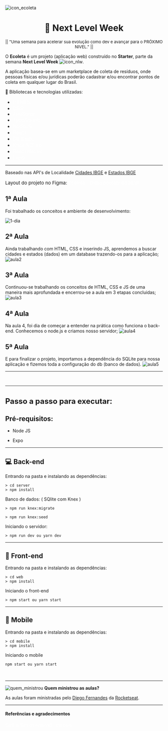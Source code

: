 ![icon_ecoleta](https://user-images.githubusercontent.com/62728109/83677850-2cf1e200-a5b3-11ea-8d04-f91369115c62.png)
</br>
<h1 align="center"> 🚀 Next Level Week </h1>
<p align="center" style="font-size: 13px">|| "Uma semana para acelerar sua evolução como dev e avançar para o PRÓXIMO NIVEL." ||</p>

O **Ecoleta** é um projeto (aplicação web) construído no **Starter**, parte da semana **Next Level Week** ![icon_nlw](https://user-images.githubusercontent.com/62728109/83677578-c076e300-a5b2-11ea-825c-bc31c88da1d2.png).

A aplicação basea-se em um marketplace de coleta de resíduos, onde pessoas físicas e/ou jurídicas poderão cadastrar e/ou encontrar pontos de coleta em qualquer lugar do Brasil.

🧠 Bibliotecas e tecnologias utilizadas:
- <a href="https://www.w3schools.com/html/default.asp" style="text-decoration: none; font-size: 16px; color: #fff;" >HTML5; </a>
- <a href="https://www.w3schools.com/w3css/" style="text-decoration: none; font-size: 16px; color: #fff;" > CSS; </a>
- <a href="https://www.w3schools.com/js/" style="text-decoration: none; fonti-size: 16px; color: #fff"> JavaScript </a>
- <a href="https://www.typescriptlang.org/" style="text-decoration: none; font-size: 16px; color: #fff;" >TypeScript; </a>
- <a href="https://nodejs.org/en/" style="text-decoration: none; font-size: 16px; color: #fff;" >NodeJS </a>
- <a href="https://pt-br.reactjs.org/" style="text-decoration: none; font-size: 16px; color: #fff;" >React</a>
- <a href="https://git-scm.com/" style="text-decoration: none; font-size: 16px; color: #fff;" >Git Bash; </a>
- <a href="http://knexjs.org/" style="text-decoration: none; font-size: 16px; color: #fff;" >Knex SQLite. </a>
- <a href="https://reactnative.dev/" style="text-decoration: none; font-size: 16px; color: #fff;" >React Native </a>
- <a href="https://expo.io/" style="text-decoration: none; font-size: 16px; color: #fff;" >Expo </a>

<hr>

Baseado nas API's de Localidade [Cidades IBGE](https://servicodados.ibge.gov.br/api/docs/localidades?versao=1#api-Municipios-estadosUFMunicipiosGet) e [Estados IBGE](https://servicodados.ibge.gov.br/api/v1/localidades/estados)

<p style="font-size: 15px">Layout do projeto no Figma: <a href="https://www.figma.com/file/9TlOcj6l7D05fZhU12xWT3/Ecoleta-Booster?node-id=0%3A1" style="text-decoration: none; color: #FFF">Ecoleta - Trilha booster do NLW</a></p>

## **1ª Aula**
Foi trabalhado os conceitos e ambiente de desenvolvimento:

![1-dia](https://user-images.githubusercontent.com/57465943/83958261-17481b00-a846-11ea-92a3-213a9fad3f3a.PNG)

## **2ª Aula**
Ainda trabalhando com HTML, CSS e inserindo JS, aprendemos a buscar cidades e estados (dados) em um database trazendo-os para a aplicação;
![aula2](https://user-images.githubusercontent.com/62728109/83678917-e43b2880-a5b4-11ea-84aa-b57b5bc7a2d7.png)

## **3ª Aula**
Continuou-se trabalhando os conceitos de HTML, CSS e JS de uma maneira mais aprofundada e encerrou-se a aula em 3 etapas concluidas;
![aula3](https://user-images.githubusercontent.com/62728109/83678626-6d9e2b00-a5b4-11ea-8ad4-03c955dcad5a.jpg)

## **4ª Aula**
Na aula 4, foi dia de começar a entender na prática como funciona o back-end. Conhecemos o node.js e criamos nosso servidor;
![aula4](https://user-images.githubusercontent.com/62728109/83796845-0a75cc80-a678-11ea-8137-0c0ac548ac99.jpg)

## **5ª Aula**
E para finalizar o projeto, importamos a dependência do SQLite para nossa aplicação e fizemos toda a configuração do db (banco de dados).
![aula5](https://user-images.githubusercontent.com/62728109/83922344-8ba39100-a756-11ea-9abd-2aa39816d895.png)

<hr>

<br>
<hr>
<h1 style="font-size: 24px">Passo a passo para executar:</h1>
<h2>Pré-requisitos:</h2>

- <p>Node JS</p>
- <p>Expo</p>
<hr>
<h2>💻 Back-end</h2>
<p>Entrando na pasta e instalando as dependências:</p>

```
> cd server
> npm install
```

<p>Banco de dados: ( SQlite com Knex )</p>

```
> npm run knex:migrate
```
```
> npm run knex:seed
```

<p>Iniciando o servidor:</p>

```
> npm run dev ou yarn dev
```
<hr>
<h2>👀 Front-end</h2>
<p>Entrando na pasta e instalando as dependências:</p>

```
> cd web
> npm install
```

<p>Iniciando o front-end</p>

```
> npm start ou yarn start
```
<hr>
<h2>📱 Mobile</h2>
<p>Entrando na pasta e instalando as dependências:</p>

```
> cd mobile
> npm install
```

<p>Iniciando o mobile</p>

```
npm start ou yarn start
```
<br>
<hr>

![quem_ministrou](https://user-images.githubusercontent.com/62728109/83679095-35e3b300-a5b5-11ea-940f-dc15b1e3e9bc.png)
 **Quem ministrou as aulas?**

As aulas foram ministradas pelo [Diego Fernandes](https://github.com/diego3g) da [Rocketseat](https://rocketseat.com.br/).

<hr>

<h4> Referências e agradecimentos </h4>

<a href="https://github.com/carlosantoss/nlw" style="text-decoration: none; color:#FFF">Carlos Santos</a>
<a href="https://github.com/ArmandoVinicius" style="text-decoration: none; color: #FFF">Armando Vinicius</a>
